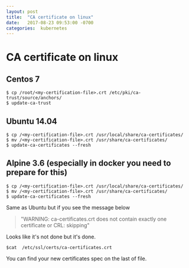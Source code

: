 ```yaml
---
layout: post
title:  "CA certificate on linux"
date:   2017-08-23 09:53:00 -0700
categories:  kubernetes
---
```


# CA certificate on linux

## Centos 7
```shell
$ cp /root/<my-certification-file>.crt /etc/pki/ca-trust/source/anchors/
$ update-ca-trust
```

## Ubuntu 14.04
```shell
$ cp /<my-certification-file>.crt /usr/local/share/ca-certificates/
$ mv /<my-certification-file>.crt /usr/share/ca-certificates/
$ update-ca-certificates --fresh
```

## Alpine 3.6 (especially in docker you need to prepare for this)
```shell
$ cp /<my-certification-file>.crt /usr/local/share/ca-certificates/
$ mv /<my-certification-file>.crt /usr/share/ca-certificates/
$ update-ca-certificates --fresh
```

Same as Ubuntu but if you see the message below

> "WARNING: ca-certificates.crt does not contain exactly one certificate or CRL: skipping"

Looks like it's not done but it's done.
```
$cat  /etc/ssl/certs/ca-certificates.crt
```
You can find your new certificates spec on the last of file.
